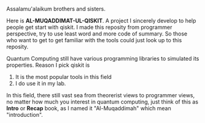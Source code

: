 Assalamu'alaikum brothers and sisters.

Here is **AL-MUQADDIMAT-UL-QISKIT**. A project I sincerely develop to help people get start with qiskit.
I made this reposity from programmer perspective, try to use least word and more code of summary. 
So those who want to get to get familiar with the tools could just look up to this reposity.

Quantum Computing still have various programming libraries to simulated its properties.
Reason I pick qiskit is 
 1. It is the most popular tools in this field
 2. I do use it in my lab.

In this field, there still vast sea from theorerist views to programmer views, no matter how much you interest in 
quantum computing, just think of this as **Intro** or **Recap** book, as I named it "Al-Muqaddimah" which mean "introduction".
